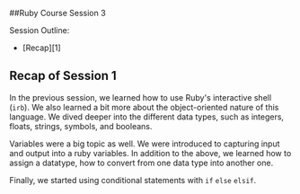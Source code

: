 ##Ruby Course Session 3

Session Outline:
- [Recap][1]




Recap of Session 1
------------------
In the previous session, we learned how to use Ruby's interactive shell (`irb`). We also learned a bit more about the object-oriented nature of this language. We dived deeper into the different data types, such as integers, floats, strings, symbols, and booleans.

Variables were a big topic as well. We were introduced to capturing input and output into a ruby variables. 
In addition to the above, we learned how to assign a datatype, how to convert from one data type into another one.

Finally, we started using conditional statements with `if` `else` `elsif`.






